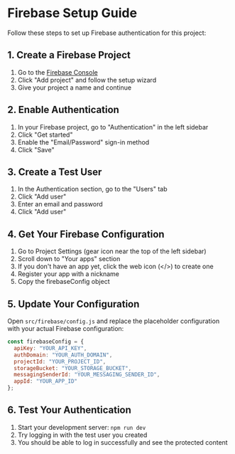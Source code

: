 # Firebase Setup Guide

Follow these steps to set up Firebase authentication for this project:

## 1. Create a Firebase Project

1. Go to the [Firebase Console](https://console.firebase.google.com/)
2. Click "Add project" and follow the setup wizard
3. Give your project a name and continue

## 2. Enable Authentication

1. In your Firebase project, go to "Authentication" in the left sidebar
2. Click "Get started"
3. Enable the "Email/Password" sign-in method
4. Click "Save"

## 3. Create a Test User

1. In the Authentication section, go to the "Users" tab
2. Click "Add user"
3. Enter an email and password
4. Click "Add user"

## 4. Get Your Firebase Configuration

1. Go to Project Settings (gear icon near the top of the left sidebar)
2. Scroll down to "Your apps" section
3. If you don't have an app yet, click the web icon (</>) to create one
4. Register your app with a nickname
5. Copy the firebaseConfig object

## 5. Update Your Configuration

Open `src/firebase/config.js` and replace the placeholder configuration with your actual Firebase configuration:

```js
const firebaseConfig = {
  apiKey: "YOUR_API_KEY",
  authDomain: "YOUR_AUTH_DOMAIN",
  projectId: "YOUR_PROJECT_ID",
  storageBucket: "YOUR_STORAGE_BUCKET",
  messagingSenderId: "YOUR_MESSAGING_SENDER_ID",
  appId: "YOUR_APP_ID"
};
```

## 6. Test Your Authentication

1. Start your development server: `npm run dev`
2. Try logging in with the test user you created
3. You should be able to log in successfully and see the protected content